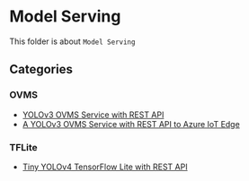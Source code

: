 # Model Serving

This folder is about `Model Serving`

## Categories

### OVMS

- [YOLOv3 OVMS Service with REST API](https://github.com/kaka-lin/ML-Notes/tree/master/Model%20Serving/yolov3-ovms)
- [A YOLOv3 OVMS Service with REST API to Azure IoT Edge](https://github.com/kaka-lin/yolov3-ovms-iotedge)

### TFLite

- [Tiny YOLOv4 TensorFlow Lite with REST API](https://github.com/kaka-lin/ML-Notes/tree/master/Model%20Serving/yolov4-tiny-tflite)

